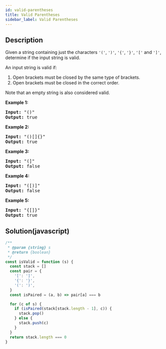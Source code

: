 ```yaml
---
id: valid-parentheses
title: Valid Parentheses
sidebar_label: Valid Parentheses
---
```

## Description
<div class="description">
<p>Given a string containing just the characters <code>&#39;(&#39;</code>, <code>&#39;)&#39;</code>, <code>&#39;{&#39;</code>, <code>&#39;}&#39;</code>, <code>&#39;[&#39;</code> and <code>&#39;]&#39;</code>, determine if the input string is valid.</p>

<p>An input string is valid if:</p>

<ol>
	<li>Open brackets must be closed by the same type of brackets.</li>
	<li>Open brackets must be closed in the correct order.</li>
</ol>

<p>Note that an empty string is&nbsp;also considered valid.</p>

<p><strong>Example 1:</strong></p>

<pre>
<strong>Input:</strong> &quot;()&quot;
<strong>Output:</strong> true
</pre>

<p><strong>Example 2:</strong></p>

<pre>
<strong>Input:</strong> &quot;()[]{}&quot;
<strong>Output:</strong> true
</pre>

<p><strong>Example 3:</strong></p>

<pre>
<strong>Input:</strong> &quot;(]&quot;
<strong>Output:</strong> false
</pre>

<p><strong>Example 4:</strong></p>

<pre>
<strong>Input:</strong> &quot;([)]&quot;
<strong>Output:</strong> false
</pre>

<p><strong>Example 5:</strong></p>

<pre>
<strong>Input:</strong> &quot;{[]}&quot;
<strong>Output:</strong> true
</pre>

</div>

## Solution(javascript)
```javascript
/**
 * @param {string} s
 * @return {boolean}
 */
const isValid = function (s) {
  const stack = []
  const pair = {
    '[': ']',
    '{': '}',
    '(': ')',
  }
  const isPaired = (a, b) => pair[a] === b

  for (c of s) {
    if (isPaired(stack[stack.length - 1], c)) {
      stack.pop()
    } else {
      stack.push(c)
    }
  }
  return stack.length === 0
}
```
